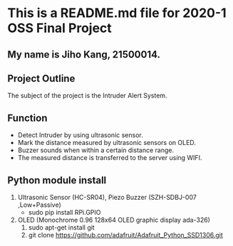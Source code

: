 This is a README.md file for 2020-1 OSS Final Project
==========
My name is Jiho Kang, 21500014.  
-

Project Outline
-
The subject of the project is the Intruder Alert System. 
 
Function 
- 
* Detect Intruder by using ultrasonic sensor. 
* Mark the distance measured by ultrasonic sensors on OLED. 
* Buzzer sounds when within a certain distance range. 
* The measured distance is transferred to the server using WIFI. 

Python module install
- 
1. Ultrasonic Sensor (HC-SR04), Piezo Buzzer (SZH-SDBJ-007 ,Low+Passive) 
	* sudo pip install RPi.GPIO  
1. OLED (Monochrome 0.96 128x64 OLED graphic display ada-326) 
	1. sudo apt-get install git 
	1. git clone https://github.com/adafruit/Adafruit_Python_SSD1306.git
